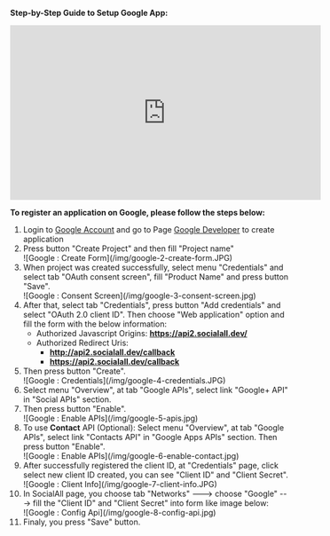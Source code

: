 __Step-by-Step Guide to Setup Google App:__

<iframe width="560" height="315" src="https://www.youtube.com/embed/-1DBoagbWlE" frameborder="0" allowfullscreen></iframe>

**To register an application on Google, please follow the steps below:**

1. Login to [Google Account](https://accounts.google.com/) and go to Page [Google Developer](https://console.developers.google.com/) to create application
2. Press button "Create Project" and then fill "Project name"
    <div class="soclall-br"></div>
    ![Google : Create Form](/img/google-2-create-form.JPG)
    <div class="soclall-br"></div>
3. When project was created successfully, select menu "Credentials" and select tab "OAuth consent screen", fill "Product Name" and press button "Save".
    <div class="soclall-br"></div>
    ![Google : Consent Screen](/img/google-3-consent-screen.jpg)
    <div class="soclall-br"></div>
4. After that, select tab "Credentials", press button "Add credentials" and select "OAuth 2.0 client ID". Then choose "Web application" option and fill the form with the below information:
    * Authorized Javascript Origins: __https://api2.socialall.dev/__
    * Authorized Redirect Uris: 
        - __http://api2.socialall.dev/callback__
        - __https://api2.socialall.dev/callback__
5. Then press button "Create".
    <div class="soclall-br"></div>
    ![Google : Credentials](/img/google-4-credentials.JPG)
    <div class="soclall-br"></div>
6. Select menu "Overview", at tab "Google APIs", select link "Google+ API" in "Social APIs" section.
7. Then press button "Enable".
    <div class="soclall-br"></div>
    ![Google : Enable APIs](/img/google-5-apis.jpg)
    <div class="soclall-br"></div>
8. To use __Contact__ API (Optional): Select menu "Overview", at tab "Google APIs", select link "Contacts API" in "Google Apps APIs" section. Then press button "Enable".
    <div class="soclall-br"></div>
    ![Google : Enable APIs](/img/google-6-enable-contact.jpg)
    <div class="soclall-br"></div>
9. After successfully registered the client ID, at "Credentials" page, click select new client ID created, you can see "Client ID" and "Client Secret".
    <div class="soclall-br"></div>
    ![Google : Client Info](/img/google-7-client-info.JPG)
    <div class="soclall-br"></div>
10. In SocialAll page, you choose tab "Networks" ---> choose "Google" ---> fill the "Client ID" and "Client Secret" into form like image below:
    <div class="soclall-br"></div>
    ![Google : Config Api](/img/google-8-config-api.jpg)
    <div class="soclall-br"></div>
11. Finaly, you press "Save" button.
